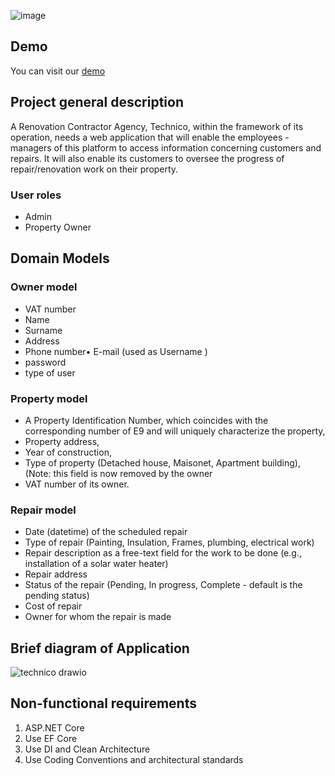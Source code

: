 ![image](https://github.com/user-attachments/assets/30076537-29bd-4771-9ca8-ebdbe347ff4d)
## Demo
You can visit our [demo](https://technicoteam3-d7gka0hyh8avf3g9.northeurope-01.azurewebsites.net/)
## Project general description
A Renovation Contractor Agency, Technico, within the framework of its operation, needs a
web application that will enable the employees - managers of this platform to access
information concerning customers and repairs. It will also enable its customers to oversee
the progress of repair/renovation work on their property.

### User roles
- Admin 
- Property Owner

## Domain Models

### Owner model
- VAT number 
- Name
- Surname
- Address
- Phone number• E-mail (used as Username )
- password
- type of user

### Property model 
- Α Property Identification Number, which coincides with the corresponding
number of E9 and will uniquely characterize the property,
- Property address,
- Year of construction,
- Type of property (Detached house, Maisonet, Apartment building), (Note: this
field is now removed by the owner
- VAT number of its owner.
### Repair model
- Date (datetime) of the scheduled repair
- Type of repair (Painting, Insulation, Frames, plumbing, electrical work)
- Repair description as a free-text field for the work to be done (e.g., installation
of a solar water heater)
- Repair address
- Status of the repair (Pending, In progress, Complete - default is the pending
status)
- Cost of repair
- Owner for whom the repair is made

## Brief diagram of Application
![technico drawio](https://github.com/user-attachments/assets/30f6660b-7c4b-4485-a629-db3f918aba08)

## Non-functional requirements
1. ASP.NET Core
2. Use EF Core
3. Use DI and Clean Architecture
4. Use Coding Conventions and architectural standards
